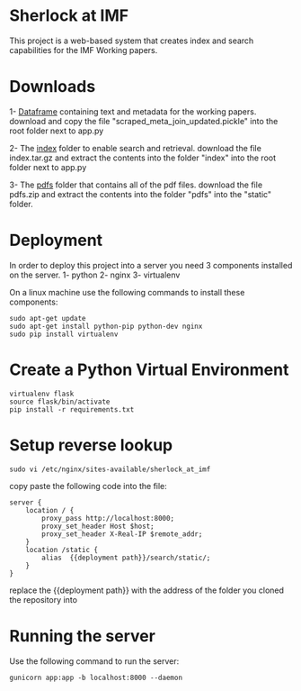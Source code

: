 # Sherlock at IMF

This project is a web-based system that creates index and search capabilities for the IMF Working papers.

# Downloads

1- [Dataframe](http://www.sherlockatimf.org/static/scraped_meta_join_updated.pickle) containing text and metadata for the working papers.
download and copy the file "scraped_meta_join_updated.pickle" into the root folder next to app.py

2- The [index](http://www.sherlockatimf.org/static/index.tar.gz) folder to enable search and retrieval.
download the file index.tar.gz and extract the contents into the folder "index" into the root folder next to app.py

3- The [pdfs](http://www.sherlockatimf.org/static/pdfs.zip) folder that contains all of the pdf files. 
download the file pdfs.zip and extract the contents into the folder "pdfs" into the "static" folder.

# Deployment
In order to deploy this project into a server you need 3 components installed on the server. 
1- python
2- nginx
3- virtualenv

On a linux machine use the following commands to install these components:

```
sudo apt-get update
sudo apt-get install python-pip python-dev nginx
sudo pip install virtualenv
```

# Create a Python Virtual Environment

```
virtualenv flask
source flask/bin/activate
pip install -r requirements.txt
```

# Setup reverse lookup

```
sudo vi /etc/nginx/sites-available/sherlock_at_imf
```

copy paste the following code into the file:

```
server {
    location / {
        proxy_pass http://localhost:8000;
        proxy_set_header Host $host;
        proxy_set_header X-Real-IP $remote_addr;
    }
    location /static {
        alias  {{deployment path}}/search/static/;
    }
}
```

replace the {{deployment path}} with the address of the folder you cloned the repository into

# Running the server

Use the following command to run the server:

```
gunicorn app:app -b localhost:8000 --daemon
```



